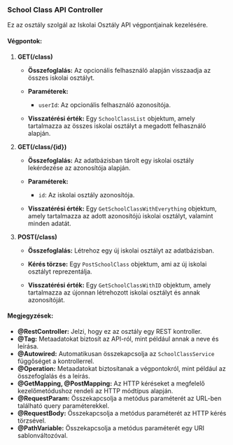 ### School Class API Controller

Ez az osztály szolgál az Iskolai Osztály API végpontjainak kezelésére.

#### Végpontok:

1. **GET(/class)**

    - **Összefoglalás:** Az opcionális felhasználó alapján visszaadja az összes iskolai osztályt.
    
    - **Paraméterek:**
        - `userId`: Az opcionális felhasználó azonosítója.
    
    - **Visszatérési érték:** Egy `SchoolClassList` objektum, amely tartalmazza az összes iskolai osztályt a megadott felhasználó alapján.
    
2. **GET(/class/{id})**

    - **Összefoglalás:** Az adatbázisban tárolt egy iskolai osztály lekérdezése az azonosítója alapján.
    
    - **Paraméterek:**
        - `id`: Az iskolai osztály azonosítója.
    
    - **Visszatérési érték:** Egy `GetSchoolClassWithEverything` objektum, amely tartalmazza az adott azonosítójú iskolai osztályt, valamint minden adatát.
    
3. **POST(/class)**

    - **Összefoglalás:** Létrehoz egy új iskolai osztályt az adatbázisban.
    
    - **Kérés törzse:** Egy `PostSchoolClass` objektum, ami az új iskolai osztályt reprezentálja.
    
    - **Visszatérési érték:** Egy `GetSchoolClassWithID` objektum, amely tartalmazza az újonnan létrehozott iskolai osztályt és annak azonosítóját.

#### Megjegyzések:

- **@RestController:** Jelzi, hogy ez az osztály egy REST kontroller.
- **@Tag:** Metaadatokat biztosít az API-ról, mint például annak a neve és leírása.
- **@Autowired:** Automatikusan összekapcsolja az `SchoolClassService` függőséget a kontrollerrel.
- **@Operation:** Metaadatokat biztosítanak a végpontokról, mint például az összefoglalás és a leírás.
- **@GetMapping, @PostMapping:** Az HTTP kéréseket a megfelelő kezelőmetódushoz rendeli az HTTP módtípus alapján.
- **@RequestParam:** Összekapcsolja a metódus paraméterét az URL-ben található query paraméterekkel.
- **@RequestBody:** Összekapcsolja a metódus paraméterét az HTTP kérés törzsével.
- **@PathVariable:** Összekapcsolja a metódus paraméterét egy URI sablonváltozóval.